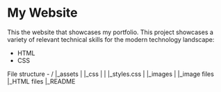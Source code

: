 # My Website
This the website that showcases my portfolio. This project showcases a variety of relevant technical skills for the modern technology landscape:

- HTML
- CSS

File structure -
/
|_assets
| |_css
| | |_styles.css
| |_images
|   |_image files
|_HTML files
|_README
